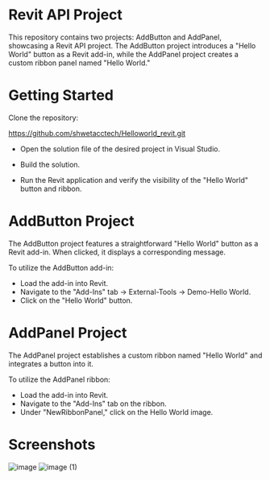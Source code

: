 # Revit API Project
This repository contains two projects: AddButton and AddPanel, showcasing a Revit API project. The AddButton project introduces a "Hello World" button as a Revit add-in, while the AddPanel project creates a custom ribbon panel named "Hello World."

# Getting Started
Clone the repository:

https://github.com/shwetacctech/Helloworld_revit.git
+ Open the solution file of the desired project in Visual Studio.

+ Build the solution.

+ Run the Revit application and verify the visibility of the "Hello World" button and ribbon.

# AddButton Project
The AddButton project features a straightforward "Hello World" button as a Revit add-in. When clicked, it displays a corresponding message.

To utilize the AddButton add-in:

+ Load the add-in into Revit.
+ Navigate to the "Add-Ins" tab -> External-Tools -> Demo-Hello World.
+ Click on the "Hello World" button.

# AddPanel Project
The AddPanel project establishes a custom ribbon named "Hello World" and integrates a button into it.

To utilize the AddPanel ribbon:

+ Load the add-in into Revit.
+ Navigate to the "Add-Ins" tab on the ribbon.
+ Under "NewRibbonPanel," click on the Hello World image.

# Screenshots
![image](https://github.com/shwetacctech/Helloworld_revit/assets/149310316/e4d89481-8c52-4838-af0c-be913042e99b)
![image (1)](https://github.com/shwetacctech/Helloworld_revit/assets/149310316/a407a582-794d-4c20-8ec5-c9b8e16007e4)
